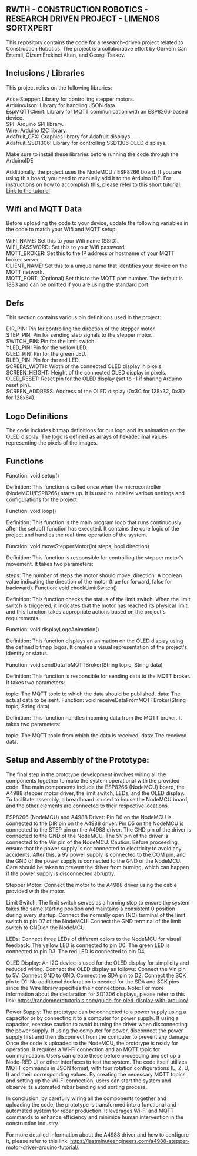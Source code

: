 RWTH - CONSTRUCTION ROBOTICS - RESEARCH DRIVEN PROJECT - LIMENOS SORTXPERT
---------------------------------------------------------------------------------------------------------------------------------------


This repository contains the code for a research-driven project related to Construction Robotics. The project is a collaborative effort by Görkem Can Ertemli, Gizem Erekinci Altan, and Georgi Tsakov.


Inclusions / Libraries
---------------------------------------------------------------------------------------------------------------------------------------


This project relies on the following libraries:

AccelStepper: Library for controlling stepper motors. \
ArduinoJson: Library for handling JSON data.\
EspMQTTClient: Library for MQTT communication with an ESP8266-based device.\
SPI: Arduino SPI library.\
Wire: Arduino I2C library.\
Adafruit_GFX: Graphics library for Adafruit displays.\
Adafruit_SSD1306: Library for controlling SSD1306 OLED displays.

Make sure to install these libraries before running the code through the ArduinoIDE

Additionally, the project uses the NodeMCU / ESP8266 board. If you are using this board, you need to manually add it to the Arduino IDE. For instructions on how to accomplish this, please refer to this short tutorial: [Link to the tutorial](https://randomnerdtutorials.com/how-to-install-esp8266-board-arduino-ide/)


Wifi and MQTT Data
---------------------------------------------------------------------------------------------------------------------------------------


Before uploading the code to your device, update the following variables in the code to match your Wifi and MQTT setup:

WIFI_NAME: Set this to your Wifi name (SSID).\
WIFI_PASSWORD: Set this to your Wifi password.\
MQTT_BROKER: Set this to the IP address or hostname of your MQTT broker server.\
CLIENT_NAME: Set this to a unique name that identifies your device on the MQTT network.\
MQTT_PORT: (Optional) Set this to the MQTT port number. The default is 1883 and can be omitted if you are using the standard port.


Defs
---------------------------------------------------------------------------------------------------------------------------------------


This section contains various pin definitions used in the project:

DIR_PIN: Pin for controlling the direction of the stepper motor.\
STEP_PIN: Pin for sending step signals to the stepper motor.\
SWITCH_PIN: Pin for the limit switch.\
YLED_PIN: Pin for the yellow LED.\
GLED_PIN: Pin for the green LED.\
RLED_PIN: Pin for the red LED.\
SCREEN_WIDTH: Width of the connected OLED display in pixels.\
SCREEN_HEIGHT: Height of the connected OLED display in pixels.\
OLED_RESET: Reset pin for the OLED display (set to -1 if sharing Arduino reset pin).\
SCREEN_ADDRESS: Address of the OLED display (0x3C for 128x32, 0x3D for 128x64).

Logo Definitions
---------------------------------------------------------------------------------------------------------------------------------------


The code includes bitmap definitions for our logo and its animation on the OLED display. The logo is defined as arrays of hexadecimal values representing the pixels of the images.


Functions
---------------------------------------------------------------------------------------------------------------------------------------

Function: void setup()

Definition:
This function is called once when the microcontroller (NodeMCU/ESP8266) starts up. It is used to initialize various settings and configurations for the project.

Function: void loop()

Definition:
This function is the main program loop that runs continuously after the setup() function has executed. It contains the core logic of the project and handles the real-time operation of the system.

Function: void moveStepperMotor(int steps, bool direction)

Definition:
This function is responsible for controlling the stepper motor's movement. It takes two parameters:

steps: The number of steps the motor should move.
direction: A boolean value indicating the direction of the motor (true for forward, false for backward).
Function: void checkLimitSwitch()

Definition:
This function checks the status of the limit switch. When the limit switch is triggered, it indicates that the motor has reached its physical limit, and this function takes appropriate actions based on the project's requirements.

Function: void displayLogoAnimation()

Definition:
This function displays an animation on the OLED display using the defined bitmap logos. It creates a visual representation of the project's identity or status.

Function: void sendDataToMQTTBroker(String topic, String data)

Definition:
This function is responsible for sending data to the MQTT broker. It takes two parameters:

topic: The MQTT topic to which the data should be published.
data: The actual data to be sent.
Function: void receiveDataFromMQTTBroker(String topic, String data)

Definition:
This function handles incoming data from the MQTT broker. It takes two parameters:

topic: The MQTT topic from which the data is received.
data: The received data.


Setup and Assembly of the Prototype:
---------------------------------------------------------------------------------------------------------------------------------------


The final step in the prototype development involves wiring all the components together to make the system operational with the provided code. The main components include the ESP8266 (NodeMCU) board, the A4988 stepper motor driver, the limit switch, LEDs, and the OLED display. To facilitate assembly, a breadboard is used to house the NodeMCU board, and the other elements are connected to their respective locations.

ESP8266 (NodeMCU) and A4988 Driver:
Pin D6 on the NodeMCU is connected to the DIR pin on the A4988 driver.
Pin D5 on the NodeMCU is connected to the STEP pin on the A4988 driver.
The GND pin of the driver is connected to the GND of the NodeMCU.
The 5V pin of the driver is connected to the Vin pin of the NodeMCU.
Caution: Before proceeding, ensure that the power supply is not connected to electricity to avoid any accidents. After this, a 9V power supply is connected to the COM pin, and the GND of the power supply is connected to the GND of the NodeMCU. Care should be taken to prevent the driver from burning, which can happen if the power supply is disconnected abruptly.

Stepper Motor:
Connect the motor to the A4988 driver using the cable provided with the motor.

Limit Switch:
The limit switch serves as a homing stop to ensure the system takes the same starting position and maintains a consistent 0 position during every startup.
Connect the normally open (NO) terminal of the limit switch to pin D7 of the NodeMCU.
Connect the GND terminal of the limit switch to GND on the NodeMCU.

LEDs:
Connect three LEDs of different colors to the NodeMCU for visual feedback.
The yellow LED is connected to pin D0.
The green LED is connected to pin D3.
The red LED is connected to pin D4.

OLED Display:
An I2C device is used for the OLED display for simplicity and reduced wiring.
Connect the OLED display as follows:
Connect the Vin pin to 5V.
Connect GND to GND.
Connect the SDA pin to D2.
Connect the SCK pin to D1.
No additional declaration is needed for the SDA and SCK pins since the Wire library specifies their connections.
Note: For more information about the declaration for SD1306 displays, please refer to this link: https://randomnerdtutorials.com/guide-for-oled-display-with-arduino/.

Power Supply:
The prototype can be connected to a power supply using a capacitor or by connecting it to a computer for power supply.
If using a capacitor, exercise caution to avoid burning the driver when disconnecting the power supply.
If using the computer for power, disconnect the power supply first and then disconnect from the computer to prevent any damage.
Once the code is uploaded to the NodeMCU, the prototype is ready for operation. It requires a Wi-Fi connection and an MQTT topic for communication. Users can create these before proceeding and set up a Node-RED UI or other interfaces to test the system. The code itself utilizes MQTT commands in JSON format, with four rotation configurations (L, Z, U, I) and their corresponding values. By creating the necessary MQTT topics and setting up the Wi-Fi connection, users can start the system and observe its automated rebar bending and sorting process.

In conclusion, by carefully wiring all the components together and uploading the code, the prototype is transformed into a functional and automated system for rebar production. It leverages Wi-Fi and MQTT commands to enhance efficiency and minimize human intervention in the construction industry.

For more detailed information about the A4988 driver and how to configure it, please refer to this link: https://lastminuteengineers.com/a4988-stepper-motor-driver-arduino-tutorial/.
